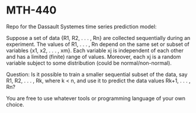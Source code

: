 # MTH-440
Repo for the Dassault Systemes time series prediction model:

Suppose a set of data {R1, R2, . . . , Rn} are collected sequentially during an experiment. The values of R1, . . . , Rn depend on the same set or subset of variables {x1, x2, . . . , xm}. Each variable xj is independent of each other and has a
limited (finite) range of values. Moreover, each xj is a random variable subject to some distribution (could be normal/non-normal).

Question:
Is it possible to train a smaller sequential subset of the data, say R1, R2, . . . , Rk, where k < n, and use it to predict the data values Rk+1, . . . , Rn?

You are free to use whatever tools or programming language of your own choice.
